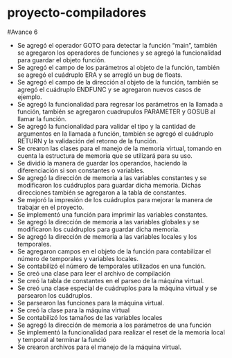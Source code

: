 # proyecto-compiladores

#Avance 6

* Se agregó el operador GOTO para detectar la función “main”, también se agregaron los operadores de funciones y se agregó la funcionalidad para guardar el objeto función.
* Se agregó el campo de los parámetros al objeto de la función, también se agregó el cuádruplo ERA y se arregló un bug de floats.
* Se agregó el campo de la dirección al objeto de la función, también se agregó el cuádruplo ENDFUNC y se agregaron nuevos casos de ejemplo.
* Se agregó la funcionalidad para regresar los parámetros en la llamada a función, también se agregaron cuadrupulos PARAMETER y GOSUB al llamar la función.
* Se agregó la funcionalidad para validar el tipo y la cantidad de argumentos en la llamada a función, también se agregó el cuádruplo RETURN y la validación del retorno de la función.
* Se crearon las clases para el manejo de la memoria virtual, tomando en cuenta la estructura de memoria que se utilizará para su uso. 
* Se dividió la manera de guardar los operandos, haciendo la diferenciación si son constantes o variables.
* Se agregó la dirección de memoria a las variables constantes y se modificaron los cuádruplos para guardar dicha memoria. Dichas direcciones también se agregaron a la tabla de constantes.
* Se mejoró la impresión de los cuádruplos para mejorar la manera de trabajar en el proyecto.
* Se implementó una función para imprimir las variables constantes.
* Se agregó la dirección de memoria a las variables globales y se modificaron los cuádruplos para guardar dicha memoria.
* Se agregó la dirección de memoria a las variables locales y los temporales.
* Se agregaron campos en el objeto de la función para contabilizar el número de temporales y variables locales.
* Se contabilizó el número de temporales utilizados en una función.
* Se creó una clase para leer el archivo de compilación
* Se creó la tabla de constantes en el parseo de la máquina virtual.
* Se creó una clase especial de cuádruplos para la máquina virtual y se parsearon los cuádruplos.
* Se parsearon las funciones para la máquina virtual.
* Se creó la clase para la máquina virtual
* Se contabilizó los tamaños de las variables locales
* Se agregó la dirección de memoria a los parámetros de una función
* Se implementó la funcionalidad para realizar el reset de la memoria local y temporal al terminar la funció
* Se crearon archivos para el manejo de la máquina virtual.


